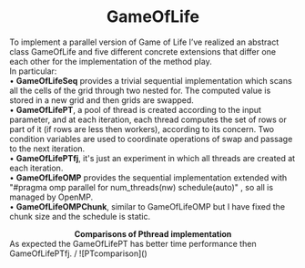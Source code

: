 <div align="center">

# GameOfLife
</div>

To implement a parallel version of Game of Life I’ve realized an abstract class GameOfLife and five different concrete extensions that differ one each other for the implementation of the method play. \
In particular:\
    • <b>GameOfLifeSeq</b> provides a trivial sequential implementation which scans all the cells of the grid through two nested for. The computed value is stored in a new grid and then grids are swapped. \
    • <b>GameOfLifePT</b>, a pool of thread is created according to the input parameter, and at each iteration, each thread computes the set of rows or part of it (if rows are less then workers), according to its concern. Two condition variables are used to coordinate operations of swap and passage to the next iteration. \
    • <b>GameOfLifePTfj</b>, it's just an experiment in which all threads are created at each iteration. \
    • <b>GameOfLifeOMP</b> provides the sequential implementation extended with "#pragma omp parallel for num_threads(nw) schedule(auto)" , so all is managed by OpenMP. \
    • <b>GameOfLifeOMPChunk</b>, similar to GameOfLifeOMP but I have fixed the chunk size and the schedule is static. 


<div align="center">
<b>Comparisons of Pthread implementation</b>
</div>
As expected the GameOfLifePT has better time performance then GameOfLifePTfj. /
![PTcomparison]()
